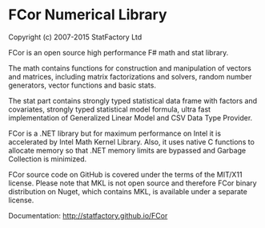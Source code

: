 # FCor Numerical Library

Copyright (c) 2007-2015 StatFactory Ltd

FCor is an open source high performance F# math and stat library.

The math contains functions for construction and manipulation of vectors and matrices, including matrix factorizations and solvers, random number generators, vector functions and basic stats.

The stat part contains strongly typed statistical data frame with factors and covariates, strongly typed statistical model formula, ultra fast implementation of Generalized Linear Model and CSV Data Type Provider.

FCor is a .NET library but for maximum performance on Intel it is accelerated by Intel Math Kernel Library. Also, it uses native C functions to allocate memory so that .NET memory limits are bypassed and Garbage Collection is minimized. 

FCor source code on GitHub is covered under the terms of the MIT/X11 license. Please note that MKL is not open source and therefore FCor binary distribution on Nuget, which contains MKL, is available under a separate license.

Documentation: http://statfactory.github.io/FCor
